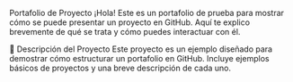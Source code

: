 Portafolio de Proyecto
¡Hola! Este es un portafolio de prueba para mostrar cómo se puede presentar un proyecto en GitHub. Aquí te explico brevemente de qué se trata y cómo puedes interactuar con él.

📌 Descripción del Proyecto
Este proyecto es un ejemplo diseñado para demostrar cómo estructurar un portafolio en GitHub. Incluye ejemplos básicos de proyectos y una breve descripción de cada uno.
